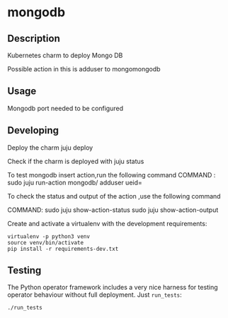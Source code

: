 <!--
 Copyright 2020 Tata Elxsi

 Licensed under the Apache License, Version 2.0 (the License); you may
 not use this file except in compliance with the License. You may obtain
 a copy of the License at

         http://www.apache.org/licenses/LICENSE-2.0

 Unless required by applicable law or agreed to in writing, software
 distributed under the License is distributed on an AS IS BASIS, WITHOUT
 WARRANTIES OR CONDITIONS OF ANY KIND, either express or implied. See the
 License for the specific language governing permissions and limitations
 under the License.

 For those usages not covered by the Apache License, Version 2.0 please
 contact: canonical@tataelxsi.onmicrosoft.com

 To get in touch with the maintainers, please contact:
 canonical@tataelxsi.onmicrosoft.com
-->
# mongodb

## Description

Kubernetes charm to deploy Mongo DB

Possible action in this is adduser to mongomongodb

## Usage

Mongodb port needed to be configured

## Developing

Deploy the charm
juju deploy

Check if the charm is deployed with juju status

To test mongodb insert action,run the following command
COMMAND : sudo juju run-action mongodb/<UNIT-ID> adduser ueid=<imsi-no>

To check the status and output of the action ,use the following command

COMMAND:
sudo juju show-action-status <ACTION-ID>
sudo juju show-action-output <ACTION-ID>


Create and activate a virtualenv with the development requirements:

    virtualenv -p python3 venv
    source venv/bin/activate
    pip install -r requirements-dev.txt

## Testing

The Python operator framework includes a very nice harness for testing
operator behaviour without full deployment. Just `run_tests`:

    ./run_tests
